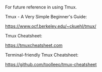 For future reference in using Tmux.


Tmux - A Very Simple Beginner's Guide:

https://www.ocf.berkeley.edu/~ckuehl/tmux/


Tmux Cheatsheet:

https://tmuxcheatsheet.com


Terminal-friendly Tmux Cheatsheet:

https://github.com/toolleeo/tmux-cheatsheet
